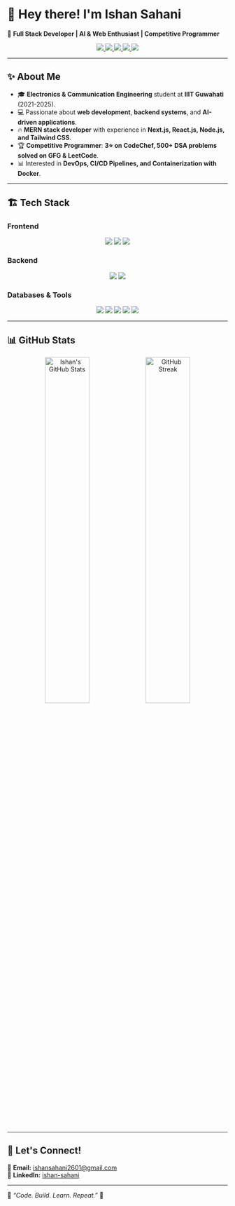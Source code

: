 # 👋 Hey there! I'm Ishan Sahani  
🚀 **Full Stack Developer | AI & Web Enthusiast | Competitive Programmer**  

<p align="center">
  <a href="https://www.linkedin.com/in/ishan-sahani-b287b1228/">
    <img src="https://img.shields.io/badge/-LinkedIn-0077B5?style=flat&logo=linkedin&logoColor=white" />
  </a>
  <a href="https://github.com/codeBreaker26">
    <img src="https://img.shields.io/badge/-GitHub-181717?style=flat&logo=github&logoColor=white" />
  </a>
  <a href="https://www.codechef.com/users/code_breaker26">
    <img src="https://img.shields.io/badge/-CodeChef-5B4638?style=flat&logo=codechef&logoColor=white" />
  </a>
  <a href="https://www.geeksforgeeks.org/user/ishansahdzkv/">
    <img src="https://img.shields.io/badge/-GeeksforGeeks-0F9D58?style=flat&logo=geeksforgeeks&logoColor=white" />
  </a>
  <a href="mailto:ishansahani2601@gmail.com">
    <img src="https://img.shields.io/badge/Email-Click%20to%20Contact-red?style=flat&logo=gmail&logoColor=white" />
  </a>
</p>

---

## ✨ About Me  
- 🎓 **Electronics & Communication Engineering** student at **IIIT Guwahati** (2021-2025).  
- 💻 Passionate about **web development**, **backend systems**, and **AI-driven applications**.  
- 🔥 **MERN stack developer** with experience in **Next.js, React.js, Node.js, and Tailwind CSS**.  
- 🏆 **Competitive Programmer**: **3⭐ on CodeChef, 500+ DSA problems solved on GFG & LeetCode**.  
- 📊 Interested in **DevOps, CI/CD Pipelines, and Containerization with Docker**.  

---

## 🏗️ Tech Stack  

### **Frontend**
<p align="center">
  <img src="https://img.shields.io/badge/-React-61DAFB?style=flat&logo=react&logoColor=black" />
  <img src="https://img.shields.io/badge/-Next.js-000000?style=flat&logo=nextdotjs&logoColor=white" />
  <img src="https://img.shields.io/badge/-TailwindCSS-38B2AC?style=flat&logo=tailwind-css&logoColor=white" />
</p>

### **Backend**
<p align="center">
  <img src="https://img.shields.io/badge/-Node.js-339933?style=flat&logo=node.js&logoColor=white" />
  <img src="https://img.shields.io/badge/-Express.js-000000?style=flat&logo=express&logoColor=white" />
</p>

### **Databases & Tools**
<p align="center">
  <img src="https://img.shields.io/badge/-MongoDB-47A248?style=flat&logo=mongodb&logoColor=white" />
  <img src="https://img.shields.io/badge/-MySQL-4479A1?style=flat&logo=mysql&logoColor=white" />
  <img src="https://img.shields.io/badge/-Docker-2496ED?style=flat&logo=docker&logoColor=white" />
  <img src="https://img.shields.io/badge/-GitHub-181717?style=flat&logo=github&logoColor=white" />
  <img src="https://img.shields.io/badge/-Postman-FF6C37?style=flat&logo=postman&logoColor=white" />
</p>

---

## 📊 GitHub Stats  

<p align="center">
  <img src="https://github-readme-stats.vercel.app/api?username=codeBreaker26&show_icons=true&theme=radical" alt="Ishan's GitHub Stats" width="45%"/>
  <img src="https://github-readme-streak-stats.herokuapp.com/?user=codeBreaker26&theme=radical" alt="GitHub Streak" width="45%"/>
</p>

---

## 🎯 Let's Connect!  
📧 **Email:** [ishansahani2601@gmail.com](mailto:ishansahani2601@gmail.com)  
💼 **LinkedIn:** [ishan-sahani](https://www.linkedin.com/in/ishan-sahani-b287b1228/)  

---

🌟 _“Code. Build. Learn. Repeat.”_ 🚀  
